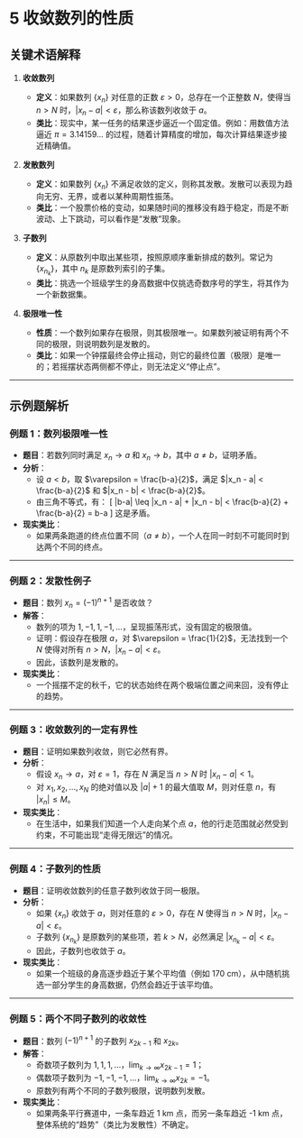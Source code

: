 # 5 收敛数列的性质

## 关键术语解释

1. **收敛数列**
   - **定义**：如果数列 $\{x_n\}$ 对任意的正数 $\varepsilon > 0$，总存在一个正整数 $N$，使得当 $n > N$ 时，$|x_n - a| < \varepsilon$，那么称该数列收敛于 $a$。
   - **类比**：现实中，某一任务的结果逐步逼近一个固定值。例如：用数值方法逼近 $\pi = 3.14159\ldots$ 的过程，随着计算精度的增加，每次计算结果逐步接近精确值。

2. **发散数列**
   - **定义**：如果数列 $\{x_n\}$ 不满足收敛的定义，则称其发散。发散可以表现为趋向无穷、无界，或者以某种周期性振荡。
   - **类比**：一个股票价格的变动，如果随时间的推移没有趋于稳定，而是不断波动、上下跳动，可以看作是“发散”现象。

3. **子数列**
   - **定义**：从原数列中取出某些项，按照原顺序重新排成的数列。常记为 $\{x_{n_k}\}$，其中 $n_k$ 是原数列索引的子集。
   - **类比**：挑选一个班级学生的身高数据中仅挑选奇数序号的学生，将其作为一个新数据集。

4. **极限唯一性**
   - **性质**：一个数列如果存在极限，则其极限唯一。如果数列被证明有两个不同的极限，则说明数列是发散的。
   - **类比**：如果一个钟摆最终会停止摇动，则它的最终位置（极限）是唯一的；若摇摆状态两侧都不停止，则无法定义“停止点”。

---

## 示例题解析

### **例题 1：数列极限唯一性**

- **题目**：若数列同时满足 $x_n \to a$ 和 $x_n \to b$，其中 $a \neq b$，证明矛盾。
- **分析**：
  - 设 $a < b$，取 $\varepsilon = \frac{b-a}{2}$，满足 $|x_n - a| < \frac{b-a}{2}$ 和 $|x_n - b| < \frac{b-a}{2}$。
  - 由三角不等式，有：
    \[
    |b-a| \leq |x_n - a| + |x_n - b| < \frac{b-a}{2} + \frac{b-a}{2} = b-a
    \]
    这是矛盾。
- **现实类比**：
  - 如果两条跑道的终点位置不同（$a \neq b$），一个人在同一时刻不可能同时到达两个不同的终点。

---

### **例题 2：发散性例子**

- **题目**：数列 $x_n = (-1)^{n+1}$ 是否收敛？
- **解答**：
  - 数列的项为 $1, -1, 1, -1, \ldots$，呈现振荡形式，没有固定的极限值。
  - 证明：假设存在极限 $a$，对 $\varepsilon = \frac{1}{2}$，无法找到一个 $N$ 使得对所有 $n > N$，$|x_n - a| < \varepsilon$。
  - 因此，该数列是发散的。
- **现实类比**：
  - 一个摇摆不定的秋千，它的状态始终在两个极端位置之间来回，没有停止的趋势。

---

### **例题 3：收敛数列的一定有界性**

- **题目**：证明如果数列收敛，则它必然有界。
- **分析**：
  - 假设 $x_n \to a$，对 $\varepsilon = 1$，存在 $N$ 满足当 $n > N$ 时 $|x_n - a| < 1$。
  - 对 $x_1, x_2, \ldots, x_N$ 的绝对值以及 $|a| + 1$ 的最大值取 $M$，则对任意 $n$，有 $|x_n| \leq M$。
- **现实类比**：
  - 在生活中，如果我们知道一个人走向某个点 $a$，他的行走范围就必然受到约束，不可能出现“走得无限远”的情况。

---

### **例题 4：子数列的性质**

- **题目**：证明收敛数列的任意子数列收敛于同一极限。
- **分析**：
  - 如果 $\{x_n\}$ 收敛于 $a$，则对任意的 $\varepsilon > 0$，存在 $N$ 使得当 $n > N$ 时，$|x_n - a| < \varepsilon$。
  - 子数列 $\{x_{n_k}\}$ 是原数列的某些项，若 $k > N$，必然满足 $|x_{n_k} - a| < \varepsilon$。
  - 因此，子数列也收敛于 $a$。
- **现实类比**：
  - 如果一个班级的身高逐步趋近于某个平均值（例如 170 cm），从中随机挑选一部分学生的身高数据，仍然会趋近于该平均值。

---

### **例题 5：两个不同子数列的收敛性**

- **题目**：数列 $(-1)^{n+1}$ 的子数列 $x_{2k-1}$ 和 $x_{2k}$。
- **解答**：
  - 奇数项子数列为 $1, 1, 1, \ldots$，$\lim_{k \to \infty} x_{2k-1} = 1$；
  - 偶数项子数列为 $-1, -1, -1, \ldots$，$\lim_{k \to \infty} x_{2k} = -1$。
  - 原数列有两个不同的子数列极限，说明数列发散。
- **现实类比**：
  - 如果两条平行赛道中，一条车趋近 1 km 点，而另一条车趋近 -1 km 点，整体系统的“趋势”（类比为发散性）不确定。
